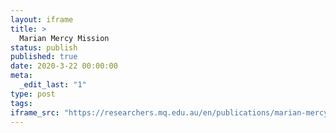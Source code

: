 ```yaml
---
layout: iframe
title: >
  Marian Mercy Mission
status: publish
published: true
date: 2020-3-22 00:00:00
meta:
  _edit_last: "1"
type: post
tags:
iframe_src: "https://researchers.mq.edu.au/en/publications/marian-mercy-mission"
---
```

        